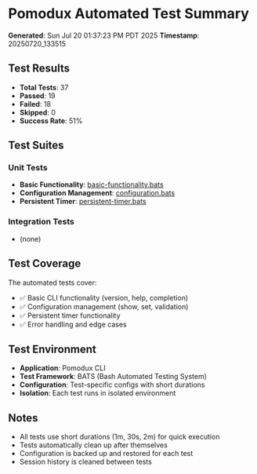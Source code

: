 # Pomodux Automated Test Summary

**Generated**: Sun Jul 20 01:37:23 PM PDT 2025
**Timestamp**: 20250720_133515

## Test Results

- **Total Tests**: 37
- **Passed**: 19
- **Failed**: 18
- **Skipped**: 0
- **Success Rate**: 51%

## Test Suites

### Unit Tests
- **Basic Functionality**: [basic-functionality.bats](/home/ritchie/workspace/pomodux/tests/reports/basic-functionality-20250720_133515.tap)
- **Configuration Management**: [configuration.bats](/home/ritchie/workspace/pomodux/tests/reports/configuration-20250720_133515.tap)
- **Persistent Timer**: [persistent-timer.bats](/home/ritchie/workspace/pomodux/tests/reports/persistent-timer-20250720_133515.tap)

### Integration Tests
- (none)

## Test Coverage

The automated tests cover:

- ✅ Basic CLI functionality (version, help, completion)
- ✅ Configuration management (show, set, validation)
- ✅ Persistent timer functionality
- ✅ Error handling and edge cases

## Test Environment

- **Application**: Pomodux CLI
- **Test Framework**: BATS (Bash Automated Testing System)
- **Configuration**: Test-specific configs with short durations
- **Isolation**: Each test runs in isolated environment

## Notes

- All tests use short durations (1m, 30s, 2m) for quick execution
- Tests automatically clean up after themselves
- Configuration is backed up and restored for each test
- Session history is cleaned between tests

